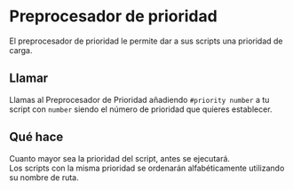 # Preprocesador de prioridad

El preprocesador de prioridad le permite dar a sus scripts una prioridad de carga.

## Llamar

Llamas al Preprocesador de Prioridad añadiendo `#priority number` a tu script con `number` siendo el número de prioridad que quieres establecer.

## Qué hace

Cuanto mayor sea la prioridad del script, antes se ejecutará.  
Los scripts con la misma prioridad se ordenarán alfabéticamente utilizando su nombre de ruta.